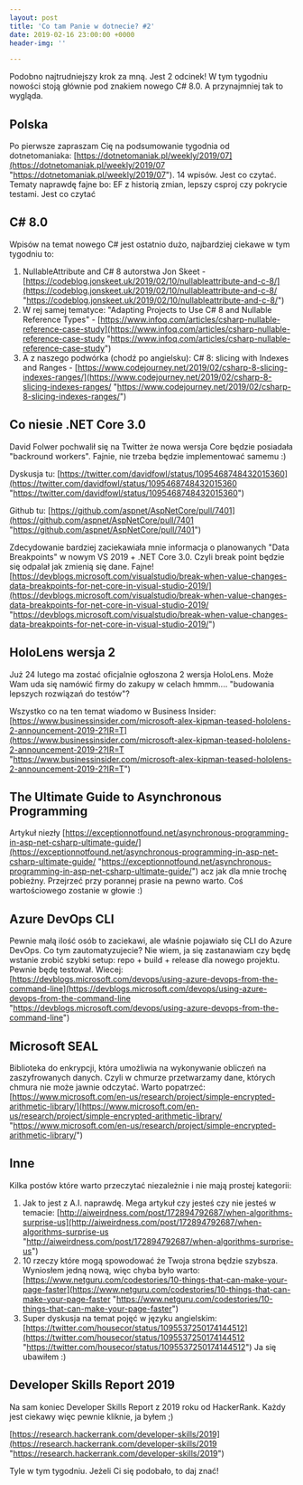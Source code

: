 ```yaml
---
layout: post
title: 'Co tam Panie w dotnecie? #2'
date: 2019-02-16 23:00:00 +0000
header-img: ''

---
```

Podobno najtrudniejszy krok za mną. Jest 2 odcinek! W tym tygodniu nowości stoją głównie pod znakiem nowego C# 8.0. A przynajmniej tak to wygląda.

## Polska

Po pierwsze zapraszam Cię na podsumowanie tygodnia od dotnetomaniaka: [https://dotnetomaniak.pl/weekly/2019/07](https://dotnetomaniak.pl/weekly/2019/07 "https://dotnetomaniak.pl/weekly/2019/07"). 14 wpisów. Jest co czytać. Tematy naprawdę fajne bo: EF z historią zmian, lepszy csproj czy pokrycie testami. Jest co czytać

## C# 8.0

Wpisów na temat nowego C# jest ostatnio dużo, najbardziej ciekawe w tym tygodniu to:

1. NullableAttribute and C# 8 autorstwa Jon Skeet - [https://codeblog.jonskeet.uk/2019/02/10/nullableattribute-and-c-8/](https://codeblog.jonskeet.uk/2019/02/10/nullableattribute-and-c-8/ "https://codeblog.jonskeet.uk/2019/02/10/nullableattribute-and-c-8/")
2. W rej samej tematyce: "Adapting Projects to Use C# 8 and Nullable Reference Types" - [https://www.infoq.com/articles/csharp-nullable-reference-case-study](https://www.infoq.com/articles/csharp-nullable-reference-case-study "https://www.infoq.com/articles/csharp-nullable-reference-case-study")
3. A z naszego podwórka (chodź po angielsku): C# 8: slicing with Indexes and Ranges - [https://www.codejourney.net/2019/02/csharp-8-slicing-indexes-ranges/](https://www.codejourney.net/2019/02/csharp-8-slicing-indexes-ranges/ "https://www.codejourney.net/2019/02/csharp-8-slicing-indexes-ranges/")

## Co niesie .NET Core 3.0

David Folwer pochwalił się na Twitter że nowa wersja Core będzie posiadała "backround workers". Fajnie, nie trzeba będzie implementować samemu :)

Dyskusja tu: [https://twitter.com/davidfowl/status/1095468748432015360](https://twitter.com/davidfowl/status/1095468748432015360 "https://twitter.com/davidfowl/status/1095468748432015360")

Github tu: [https://github.com/aspnet/AspNetCore/pull/7401](https://github.com/aspnet/AspNetCore/pull/7401 "https://github.com/aspnet/AspNetCore/pull/7401")

Zdecydowanie bardziej zaciekawiała mnie informacja o planowanych "Data Breakpoints" w nowym VS 2019 + .NET Core 3.0. Czyli break point będzie się odpalał jak zmienią się dane. Fajne! [https://devblogs.microsoft.com/visualstudio/break-when-value-changes-data-breakpoints-for-net-core-in-visual-studio-2019/](https://devblogs.microsoft.com/visualstudio/break-when-value-changes-data-breakpoints-for-net-core-in-visual-studio-2019/ "https://devblogs.microsoft.com/visualstudio/break-when-value-changes-data-breakpoints-for-net-core-in-visual-studio-2019/")

## HoloLens wersja 2

Już 24 lutego ma zostać oficjalnie ogłoszona 2 wersja HoloLens. Może Wam uda się namówić firmy do zakupy w celach hmmm.... "budowania lepszych rozwiązań do testów"?

Wszystko co na ten temat wiadomo w Business Insider: [https://www.businessinsider.com/microsoft-alex-kipman-teased-hololens-2-announcement-2019-2?IR=T](https://www.businessinsider.com/microsoft-alex-kipman-teased-hololens-2-announcement-2019-2?IR=T "https://www.businessinsider.com/microsoft-alex-kipman-teased-hololens-2-announcement-2019-2?IR=T")

## The Ultimate Guide to Asynchronous Programming

Artykuł niezły [https://exceptionnotfound.net/asynchronous-programming-in-asp-net-csharp-ultimate-guide/](https://exceptionnotfound.net/asynchronous-programming-in-asp-net-csharp-ultimate-guide/ "https://exceptionnotfound.net/asynchronous-programming-in-asp-net-csharp-ultimate-guide/") acz jak dla mnie trochę pobieżny. Przejrzeć przy porannej prasie na pewno warto. Coś wartościowego zostanie w głowie :)

## Azure DevOps CLI

Pewnie małą ilość osób to zaciekawi, ale właśnie pojawiało się CLI do Azure DevOps. Co tym zautomatyzujecie? Nie wiem, ja się zastanawiam czy będę wstanie zrobić szybki setup: repo + build + release dla nowego projektu. Pewnie będę testował. Wiecej: [https://devblogs.microsoft.com/devops/using-azure-devops-from-the-command-line](https://devblogs.microsoft.com/devops/using-azure-devops-from-the-command-line "https://devblogs.microsoft.com/devops/using-azure-devops-from-the-command-line")

## Microsoft SEAL

Biblioteka do enkrypcji, która umożliwia na wykonywanie obliczeń na zaszyfrowanych danych. Czyli w chmurze przetwarzamy dane, których chmura nie może jawnie odczytać. Warto popatrzeć: [https://www.microsoft.com/en-us/research/project/simple-encrypted-arithmetic-library/](https://www.microsoft.com/en-us/research/project/simple-encrypted-arithmetic-library/ "https://www.microsoft.com/en-us/research/project/simple-encrypted-arithmetic-library/")

## Inne

Kilka postów które warto przeczytać niezależnie i nie mają prostej kategorii:

1. Jak to jest z A.I. naprawdę. Mega artykuł czy jesteś czy nie jesteś w temacie: [http://aiweirdness.com/post/172894792687/when-algorithms-surprise-us](http://aiweirdness.com/post/172894792687/when-algorithms-surprise-us "http://aiweirdness.com/post/172894792687/when-algorithms-surprise-us")
2. 10 rzeczy które mogą spowodować że Twoja strona będzie szybsza. Wyniosłem jedną nową, więc chyba było warto: [https://www.netguru.com/codestories/10-things-that-can-make-your-page-faster](https://www.netguru.com/codestories/10-things-that-can-make-your-page-faster "https://www.netguru.com/codestories/10-things-that-can-make-your-page-faster")
3. Super dyskusja na temat pojęć w języku angielskim: [https://twitter.com/housecor/status/1095537250174144512](https://twitter.com/housecor/status/1095537250174144512 "https://twitter.com/housecor/status/1095537250174144512") Ja się ubawiłem :)

## Developer Skills Report 2019

Na sam koniec Developer Skills Report z 2019 roku od HackerRank. Każdy jest ciekawy więc pewnie kliknie, ja byłem ;)

[https://research.hackerrank.com/developer-skills/2019](https://research.hackerrank.com/developer-skills/2019 "https://research.hackerrank.com/developer-skills/2019")

Tyle w tym tygodniu. Jeżeli Ci się podobało, to daj znać!